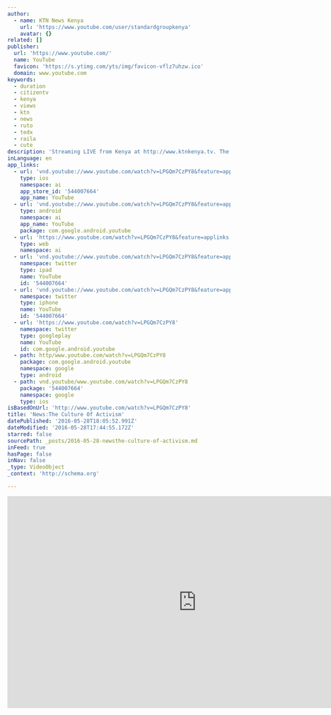 ```yaml
---
author:
  - name: KTN News Kenya
    url: 'https://www.youtube.com/user/standardgroupkenya'
    avatar: {}
related: []
publisher:
  url: 'https://www.youtube.com/'
  name: YouTube
  favicon: 'https://s.ytimg.com/yts/img/favicon-vflz7uhzw.ico'
  domain: www.youtube.com
keywords:
  - duration
  - citizentv
  - kenya
  - views
  - ktn
  - news
  - ruto
  - tedx
  - raila
  - cute
description: 'Streaming LIVE from Kenya at http://www.ktnkenya.tv. The Culture Of Activism'
inLanguage: en
app_links:
  - url: 'vnd.youtube://www.youtube.com/watch?v=LPGQm7CzPY8&feature=applinks'
    type: ios
    namespace: ai
    app_store_id: '544007664'
    app_name: YouTube
  - url: 'vnd.youtube://www.youtube.com/watch?v=LPGQm7CzPY8&feature=applinks'
    type: android
    namespace: ai
    app_name: YouTube
    package: com.google.android.youtube
  - url: 'https://www.youtube.com/watch?v=LPGQm7CzPY8&feature=applinks'
    type: web
    namespace: ai
  - url: 'vnd.youtube://www.youtube.com/watch?v=LPGQm7CzPY8&feature=applinks'
    namespace: twitter
    type: ipad
    name: YouTube
    id: '544007664'
  - url: 'vnd.youtube://www.youtube.com/watch?v=LPGQm7CzPY8&feature=applinks'
    namespace: twitter
    type: iphone
    name: YouTube
    id: '544007664'
  - url: 'https://www.youtube.com/watch?v=LPGQm7CzPY8'
    namespace: twitter
    type: googleplay
    name: YouTube
    id: com.google.android.youtube
  - path: http/www.youtube.com/watch?v=LPGQm7CzPY8
    package: com.google.android.youtube
    namespace: google
    type: android
  - path: vnd.youtube/www.youtube.com/watch?v=LPGQm7CzPY8
    package: '544007664'
    namespace: google
    type: ios
isBasedOnUrl: 'http://www.youtube.com/watch?v=LPGQm7CzPY8'
title: 'News:The Culture Of Activism'
datePublished: '2016-05-28T18:05:52.991Z'
dateModified: '2016-05-28T17:44:55.172Z'
starred: false
sourcePath: _posts/2016-05-28-newsthe-culture-of-activism.md
inFeed: true
hasPage: false
inNav: false
_type: VideoObject
_context: 'http://schema.org'

---
```

<iframe src="http://cdn.embedly.com/widgets/media.html?src=https%3A%2F%2Fwww.youtube.com%2Fembed%2FLPGQm7CzPY8%3Ffeature%3Doembed&amp;url=http%3A%2F%2Fwww.youtube.com%2Fwatch%3Fv%3DLPGQm7CzPY8&amp;image=https%3A%2F%2Fi.ytimg.com%2Fvi%2FLPGQm7CzPY8%2Fhqdefault.jpg&amp;key=b7d04c9b404c499eba89ee7072e1c4f7&amp;type=text%2Fhtml&amp;schema=youtube" width="854" height="480" scrolling="no" frameborder="0" allowfullscreen="" style=""></iframe>